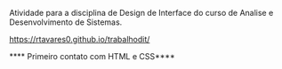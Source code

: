 Atividade para a disciplina de Design de Interface do curso de Analise e Desenvolvimento de Sistemas.

https://rtavares0.github.io/trabalhodit/

**** Primeiro contato com HTML e CSS****
